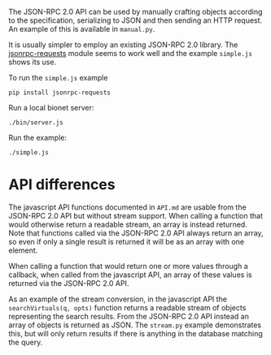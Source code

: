 
The JSON-RPC 2.0 API can be used by manually crafting objects according to the specification, serializing to JSON and then sending an HTTP request. An example of this is available in `manual.py`. 

It is usually simpler to employ an existing JSON-RPC 2.0 library. The [jsonrpc-requests](https://pypi.python.org/pypi/jsonrpc-requests) module seems to work well and the example `simple.js` shows its use.

To run the `simple.js` example

```
pip install jsonrpc-requests
```

Run a local bionet server:

```
./bin/server.js
```

Run the example:

```
./simple.js
```

# API differences

The javascript API functions documented in `API.md` are usable from the JSON-RPC 2.0 API but without stream support. When calling a function that would otherwise return a readable stream, an array is instead returned. Note that functions called via the JSON-RPC 2.0 API always return an array, so even if only a single result is returned it will be as an array with one element.

When calling a function that would return one or more values through a callback, when called from the javascript API, an array of these values is returned via the JSON-RPC 2.0 API.

As an example of the stream conversion, in the javascript API the `searchVirtuals(q, opts)` function returns a readable stream of objects representing the search results. From the JSON-RPC 2.0 API instead an array of objects is returned as JSON. The `stream.py` example demonstrates this, but will only return results if there is anything in the database matching the query.